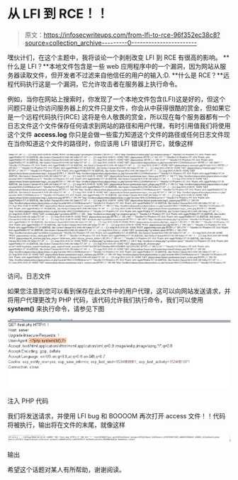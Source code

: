 # 从 LFI 到 RCE！！

> 原文：<https://infosecwriteups.com/from-lfi-to-rce-96f352ec38c8?source=collection_archive---------0----------------------->

嘿伙计们，在这个主题中，我将谈论一个剥削改变 LFI 到 RCE 有很高的影响。
**什么是 LFI？**本地文件包含是一些 web 应用程序中的一个漏洞，因为网站从服务器读取文件，但开发者不过滤来自他信任的用户的输入:D.
**什么是 RCE？**远程代码执行这是一个漏洞，它允许攻击者在服务器上执行命令。

例如，当你在网站上搜索时，你发现了一个本地文件包含(LFI)这是好的，但这个问题只是让你访问服务器上的文件只是文件，你会从中获得很酷的赏金，但如果它是一个远程代码执行(RCE) 这将是令人敬畏的赏金，所以现在每个服务器都有一个日志文件这个文件保存任何请求到网站的路径和用户代理，有时引用值我们将使用这个文件 **access.log** 你只是会做一些蛮力知道这个文件的路径或任何日志文件现在当你知道这个文件的路径时，你应该用 LFI 错误打开它，就像这样

![](img/889eef9be613e14163786948104d0e23.png)

访问。日志文件

如果您注意到您可以看到保存在此文件中的用户代理，这可以向网站发送请求，并将用户代理更改为 PHP 代码，该代码允许我们执行命令，我们可以使用 **system()** 来执行命令，请参见下图

![](img/aa6d522d09fab8a0b65faef9d9003ee7.png)

注入 PHP 代码

我们将发送请求，并使用 LFI bug 和 BOOOOM 再次打开 access 文件！！代码将被执行，输出将在文件的末尾，就像这样

![](img/d9f56fc0550766ab7edb04b998aad31c.png)

输出

希望这个话题对某人有所帮助，谢谢阅读。